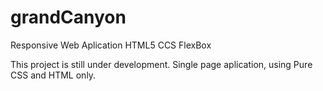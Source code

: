 # grandCanyon
Responsive Web Aplication HTML5 CCS FlexBox


This project is still under development. 
Single page aplication, using Pure CSS and HTML only.
